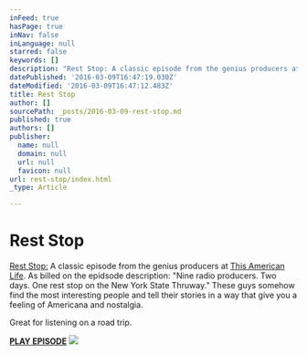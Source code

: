 ```yaml
---
inFeed: true
hasPage: true
inNav: false
inLanguage: null
starred: false
keywords: []
description: "Rest Stop: A classic episode from the genius producers at This American Life. As billed on the epidsode description: \"Nine radio producers. Two days. One rest stop on the New York State Thruway.\" These guys somehow find the most interesting people and tell their stories in a way that give you a feeling of Americana and nostalgia.\_"
datePublished: '2016-03-09T16:47:19.030Z'
dateModified: '2016-03-09T16:47:12.483Z'
title: Rest Stop
author: []
sourcePath: _posts/2016-03-09-rest-stop.md
published: true
authors: []
publisher:
  name: null
  domain: null
  url: null
  favicon: null
url: rest-stop/index.html
_type: Article

---
```

# Rest Stop

[Rest Stop:][0] A classic episode from the genius producers at [This American Life][1]. As billed on the epidsode description: "Nine radio producers. Two days. One rest stop on the New York State Thruway." These guys somehow find the most interesting people and tell their stories in a way that give you a feeling of Americana and nostalgia. 

Great for listening on a road trip.

**[PLAY EPISODE][0]**
![](https://s3-us-west-2.amazonaws.com/the-grid-img/p/341297d4b08bcff9a8f43c94b217632c29b6a005.jpg)

[0]: http://www.thisamericanlife.org/radio-archives/episode/388/Rest-Stop
[1]: http://www.thisamericanlife.org/